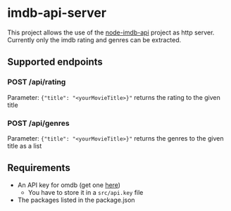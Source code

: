 # imdb-api-server

This project allows the use of the [node-imdb-api](https://github.com/worr/node-imdb-api) project as http server.
Currently only the imdb rating and genres can be extracted.

## Supported endpoints

### POST /api/rating

Parameter:
```{"title": "<yourMovieTitle>}"``` returns the rating to the given title

### POST /api/genres
Parameter:
```{"title": "<yourMovieTitle>}"``` returns the genres to the given title as a list


## Requirements

- An API key for omdb (get one [here](http://www.omdbapi.com/apikey.aspx))
    - You have to store it in a ```src/api.key``` file
- The packages listed in the package.json